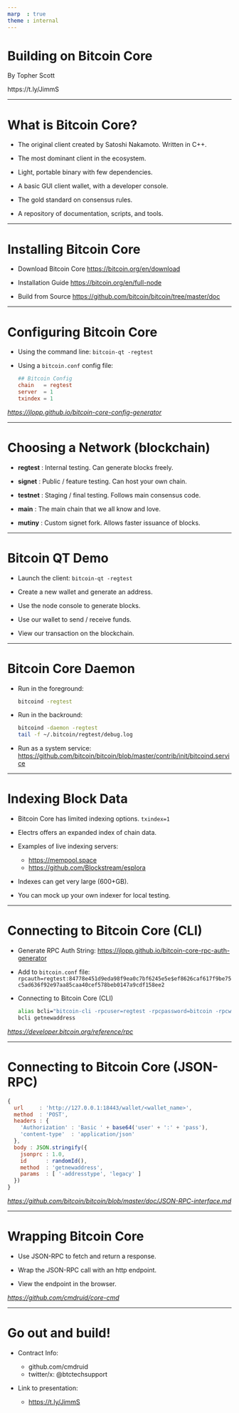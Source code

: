 ```yaml
---
marp  : true
theme : internal
---
```


# Building on Bitcoin Core

<p class="center">
  By Topher Scott
</p>

<p class="center">
  https://t.ly/JimmS
</p>

---

# What is Bitcoin Core?

* The original client created by Satoshi Nakamoto. Written in C++.

* The most dominant client in the ecosystem.

* Light, portable binary with few dependencies.

* A basic GUI client wallet, with a developer console.

* The gold standard on consensus rules.

* A repository of documentation, scripts, and tools.

<!-- 
  * Do we have a visual breakdown of clients in the space?

  * Gold standard for on-chain disputes, peering, and mempool policy.
-->

---

# Installing Bitcoin Core

* Download Bitcoin Core
  https://bitcoin.org/en/download

* Installation Guide
  https://bitcoin.org/en/full-node

* Build from Source
  https://github.com/bitcoin/bitcoin/tree/master/doc

---

# Configuring Bitcoin Core

* Using the command line:
  `bitcoin-qt -regtest`

* Using a `bitcoin.conf` config file:
  ```conf
  ## Bitcoin Config
  chain   = regtest
  server  = 1
  txindex = 1
  ```

<i>https://jlopp.github.io/bitcoin-core-config-generator</i>

---

# Choosing a Network (blockchain)

* **regtest** : Internal testing. Can generate blocks freely.

* **signet**  : Public / feature testing. Can host your own chain.

* **testnet** : Staging / final testing. Follows main consensus code.

* **main**    : The main chain that we all know and love.

* **mutiny**  : Custom signet fork. Allows faster issuance of blocks.

---

# Bitcoin QT Demo

* Launch the client: `bitcoin-qt -regtest`

* Create a new wallet and generate an address.

* Use the node console to generate blocks.

* Use our wallet to send / receive funds.

* View our transaction on the blockchain.

---

# Bitcoin Core Daemon

* Run in the foreground:
  ```bash
  bitcoind -regtest
  ```

* Run in the backround:
  ```bash
  bitcoind -daemon -regtest
  tail -f ~/.bitcoin/regtest/debug.log
  ```

* Run as a system service:
  https://github.com/bitcoin/bitcoin/blob/master/contrib/init/bitcoind.service

---

# Indexing Block Data

* Bitcoin Core has limited indexing options.
  `txindex=1`

* Electrs offers an expanded index of chain data.

* Examples of live indexing servers:
  - https://mempool.space
  - https://github.com/Blockstream/esplora

* Indexes can get very large (600+GB).

* You can mock up your own indexer for local testing.

---

# Connecting to Bitcoin Core (CLI)

* Generate RPC Auth String:
  https://jlopp.github.io/bitcoin-core-rpc-auth-generator

* Add to `bitcoin.conf` file:
  `rpcauth=regtest:84778e451d9eda98f9ea0c7bf6245e5e$ef8626caf617f9be75c5ad636f92e97aa85caa40cef578beb0147a9cdf158ee2`

* Connecting to Bitcoin Core (CLI)

  ```bash
  alias bcli="bitcoin-cli -rpcuser=regtest -rpcpassword=bitcoin -rpcwallet=regtest"
  bcli getnewaddress
  ```

<i>https://developer.bitcoin.org/reference/rpc</i>

---

# Connecting to Bitcoin Core (JSON-RPC)

```js
{
  url     : 'http://127.0.0.1:18443/wallet/<wallet_name>',
  method  : 'POST',
  headers : {
    'Authorization' : 'Basic ' + base64('user' + ':' + 'pass'),
    'content-type'  : 'application/json'
  },
  body : JSON.stringify({
    jsonprc : 1.0,
    id      : randomId(),
    method  : 'getnewaddress',
    params  : [ '-addresstype', 'legacy' ]
  })
}
```

<i>https://github.com/bitcoin/bitcoin/blob/master/doc/JSON-RPC-interface.md</i>

---

# Wrapping Bitcoin Core

* Use JSON-RPC to fetch and return a response.

* Wrap the JSON-RPC call with an http endpoint.

* View the endpoint in the browser.

<i>https://github.com/cmdruid/core-cmd</i>

---

# Go out and build!

* Contract Info:
  * github.com/cmdruid
  * twitter/x: @btctechsupport

* Link to presentation:
  * https://t.ly/JimmS
